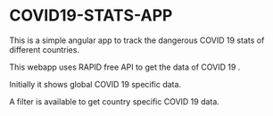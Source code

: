 # COVID19-STATS-APP
This is a simple angular app to track the dangerous COVID 19 stats of different countries.

This webapp uses RAPID free API to get the data of COVID 19 .

Initially it shows global COVID 19 specific data.

A filter is available to get country specific COVID 19 data.

